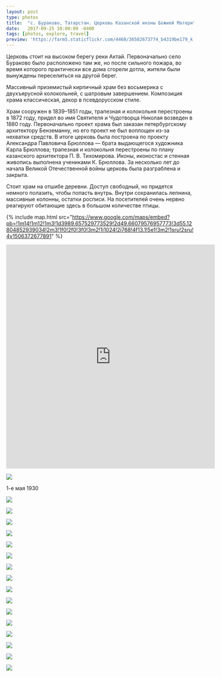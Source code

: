 ```yaml
---
layout: post
type: photos
title:  "с. Бураково, Татарстан. Церковь Казанской иконы Божией Матери"
date:   2017-09-25 10:00:00 -0400
tags: [photos, explore, travel]
preview: 'https://farm5.staticflickr.com/4460/36582673774_b4319be179_k.jpg'
---
```


Церковь стоит на высоком берегу реки Актай. Первоначально село Бураково было расположено там же, но после сильного пожара, во время которого практически все дома сгорели дотла, жители были вынуждены переселиться на другой берег.

Массивный приземистый кирпичный храм без восьмерика с двухъярусной колокольней, с шатровым завершением. Композиция храма классическая, декор в псевдорусском стиле.

Храм сооружен в 1839–1851 годы, трапезная и колокольня перестроены в 1872 году, придел во имя Святителя и Чудотворца Николая возведен в 1880 году. Первоначально проект храма был заказан петербургскому архитектору Бенземанну, но его проект не был воплощен из-за нехватки средств. В итоге церковь была построена по проекту Александра Павловича Брюллова — брата выдающегося художника Карла Брюллова; трапезная и колокольня перестроены по плану казанского архитектора П. В. Тихомирова. Иконы, иконостас и стенная живопись выполнена учениками К. Брюллова. За несколько лет до начала Великой Отечественной войны церковь была разграблена и закрыта.

Стоит храм на отшибе деревни. Доступ свободный, но придется немного полазить, чтобы попасть внутрь. Внутри сохранилась лепнина, массивные колонны, остатки росписи. На посетителей очень нервно реагируют обитающие здесь в большом количестве птицы.

{% include map.html src="https://www.google.com/maps/embed?pb=!1m14!1m12!1m3!1d3989.657529773529!2d49.66079576957773!3d55.12804852939034!2m3!1f0!2f0!3f0!3m2!1i1024!2i768!4f13.1!5e1!3m2!1sru!2sru!4v1506372677891" %}

<div class="post-iframe"><iframe width="560" height="600" src="https://www.youtube.com/embed/jyBHW4wmDII" frameborder="0" allowfullscreen=""></iframe></div>

![](https://live.staticflickr.com/65535/50014378546_9dd40f8610_o_d.jpg)

1-е мая 1930

![](https://farm5.staticflickr.com/4489/36582672334_f132490217_k.jpg)

![](https://farm5.staticflickr.com/4460/36582673774_b4319be179_k.jpg)

![](https://farm5.staticflickr.com/4476/37263169132_18aedc8f8f_k.jpg)

![](https://farm5.staticflickr.com/4396/37245492636_2a590cc73a_k.jpg)

![](https://farm5.staticflickr.com/4498/36582678844_db65878184_k.jpg)

![](https://farm5.staticflickr.com/4425/36582681104_923c338f74_k.jpg)

![](https://farm5.staticflickr.com/4340/37292579101_ee78e68b4d_k.jpg)

![](https://farm5.staticflickr.com/4337/37292582901_5a1ce3e1f4_k.jpg)

![](https://farm5.staticflickr.com/4333/37292586621_8041218d40_k.jpg)

![](https://farm5.staticflickr.com/4382/37435173325_317277673b_k.jpg)

![](https://farm5.staticflickr.com/4340/37245486706_bf8a6f0529_k.jpg)

![](https://farm5.staticflickr.com/4454/36582667174_482678aa63_k.jpg)

![](https://farm5.staticflickr.com/4486/37263153852_0d0dc6bdc9_k.jpg)

![](https://farm5.staticflickr.com/4430/37292560391_cd483f019b_k.jpg)

![](https://farm5.staticflickr.com/4457/37435171085_b833090bdf_k.jpg)

![](https://farm5.staticflickr.com/4377/37292557951_3e0b6ea033_k.jpg)

